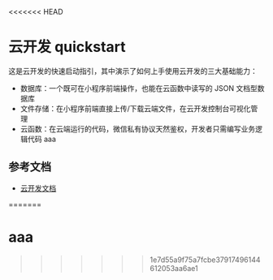 <<<<<<< HEAD
# 云开发 quickstart

这是云开发的快速启动指引，其中演示了如何上手使用云开发的三大基础能力：

- 数据库：一个既可在小程序前端操作，也能在云函数中读写的 JSON 文档型数据库
- 文件存储：在小程序前端直接上传/下载云端文件，在云开发控制台可视化管理
- 云函数：在云端运行的代码，微信私有协议天然鉴权，开发者只需编写业务逻辑代码
aaa
## 参考文档

- [云开发文档](https://developers.weixin.qq.com/miniprogram/dev/wxcloud/basis/getting-started.html)

=======
# aaa
>>>>>>> 1e7d55a9f75a7fcbe37917496144612053aa6ae1
